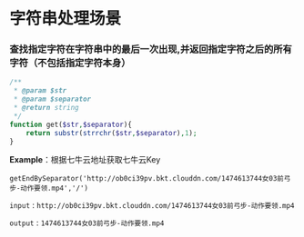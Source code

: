 # 字符串处理场景

### 查找指定字符在字符串中的最后一次出现,并返回指定字符之后的所有字符（不包括指定字符本身）
```php
/**
 * @param $str
 * @param $separator
 * @return string
 */
function get($str,$separator){
    return substr(strrchr($str,$separator),1);
}
```
**Example**：根据七牛云地址获取七牛云Key

`getEndBySeparator('http://ob0ci39pv.bkt.clouddn.com/1474613744女03前弓步-动作要领.mp4','/')`

`input` : `http://ob0ci39pv.bkt.clouddn.com/1474613744女03前弓步-动作要领.mp4`

`output` : `1474613744女03前弓步-动作要领.mp4`
